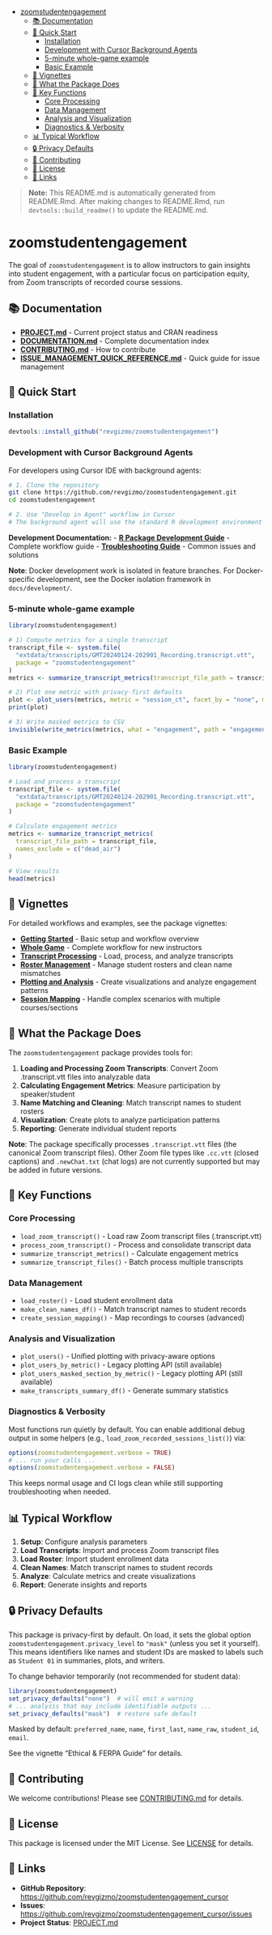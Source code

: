 
- <a href="#zoomstudentengagement"
  id="toc-zoomstudentengagement">zoomstudentengagement</a>
  - <a href="#-documentation" id="toc--documentation">📚 Documentation</a>
  - <a href="#-quick-start" id="toc--quick-start">🚀 Quick Start</a>
    - <a href="#installation" id="toc-installation">Installation</a>
    - <a href="#development-with-cursor-background-agents"
      id="toc-development-with-cursor-background-agents">Development with
      Cursor Background Agents</a>
    - <a href="#5-minute-whole-game-example"
      id="toc-5-minute-whole-game-example">5-minute whole-game example</a>
    - <a href="#basic-example" id="toc-basic-example">Basic Example</a>
  - <a href="#-vignettes" id="toc--vignettes">📖 Vignettes</a>
  - <a href="#-what-the-package-does" id="toc--what-the-package-does">🎯
    What the Package Does</a>
  - <a href="#-key-functions" id="toc--key-functions">🔧 Key Functions</a>
    - <a href="#core-processing" id="toc-core-processing">Core Processing</a>
    - <a href="#data-management" id="toc-data-management">Data Management</a>
    - <a href="#analysis-and-visualization"
      id="toc-analysis-and-visualization">Analysis and Visualization</a>
    - <a href="#diagnostics--verbosity"
      id="toc-diagnostics--verbosity">Diagnostics &amp; Verbosity</a>
  - <a href="#-typical-workflow" id="toc--typical-workflow">📊 Typical
    Workflow</a>
  - <a href="#-privacy-defaults" id="toc--privacy-defaults">🔒 Privacy
    Defaults</a>
  - <a href="#-contributing" id="toc--contributing">🤝 Contributing</a>
  - <a href="#-license" id="toc--license">📄 License</a>
  - <a href="#-links" id="toc--links">🔗 Links</a>

<!-- README.md is generated from README.Rmd. Please edit that file -->

> **Note:** This README.md is automatically generated from README.Rmd.
> After making changes to README.Rmd, run `devtools::build_readme()` to
> update the README.md.

# zoomstudentengagement

<!-- badges: start -->
<!-- badges: end -->

The goal of `zoomstudentengagement` is to allow instructors to gain
insights into student engagement, with a particular focus on
participation equity, from Zoom transcripts of recorded course sessions.

## 📚 Documentation

- **[PROJECT.md](PROJECT.md)** - Current project status and CRAN
  readiness
- **[DOCUMENTATION.md](DOCUMENTATION.md)** - Complete documentation
  index
- **[CONTRIBUTING.md](CONTRIBUTING.md)** - How to contribute
- **[ISSUE_MANAGEMENT_QUICK_REFERENCE.md](ISSUE_MANAGEMENT_QUICK_REFERENCE.md)** -
  Quick guide for issue management

## 🚀 Quick Start

### Installation

``` r
devtools::install_github("revgizmo/zoomstudentengagement")
```

### Development with Cursor Background Agents

For developers using Cursor IDE with background agents:

``` bash
# 1. Clone the repository
git clone https://github.com/revgizmo/zoomstudentengagement.git
cd zoomstudentengagement

# 2. Use "Develop in Agent" workflow in Cursor
# The background agent will use the standard R development environment
```

**Development Documentation:** - **[R Package Development
Guide](docs/development/CURSOR_BACKGROUND_AGENT_R_DEVELOPMENT.md)** -
Complete workflow guide - **[Troubleshooting
Guide](docs/development/CURSOR_BACKGROUND_AGENT_TROUBLESHOOTING.md)** -
Common issues and solutions

**Note**: Docker development work is isolated in feature branches. For
Docker-specific development, see the Docker isolation framework in
`docs/development/`.

### 5-minute whole-game example

``` r
library(zoomstudentengagement)

# 1) Compute metrics for a single transcript
transcript_file <- system.file(
  "extdata/transcripts/GMT20240124-202901_Recording.transcript.vtt",
  package = "zoomstudentengagement"
)
metrics <- summarize_transcript_metrics(transcript_file_path = transcript_file)

# 2) Plot one metric with privacy-first defaults
plot <- plot_users(metrics, metric = "session_ct", facet_by = "none", mask_by = "name")
print(plot)

# 3) Write masked metrics to CSV
invisible(write_metrics(metrics, what = "engagement", path = "engagement_metrics.csv"))
```

### Basic Example

``` r
library(zoomstudentengagement)

# Load and process a transcript
transcript_file <- system.file(
  "extdata/transcripts/GMT20240124-202901_Recording.transcript.vtt",
  package = "zoomstudentengagement"
)

# Calculate engagement metrics
metrics <- summarize_transcript_metrics(
  transcript_file_path = transcript_file,
  names_exclude = c("dead_air")
)

# View results
head(metrics)
```

## 📖 Vignettes

For detailed workflows and examples, see the package vignettes:

- **[Getting
  Started](https://revgizmo.github.io/zoomstudentengagement/getting-started.html)** -
  Basic setup and workflow overview
- **[Whole
  Game](https://revgizmo.github.io/zoomstudentengagement/whole-game.html)** -
  Complete workflow for new instructors
- **[Transcript
  Processing](https://revgizmo.github.io/zoomstudentengagement/transcript-processing.html)** -
  Load, process, and analyze transcripts
- **[Roster
  Management](https://revgizmo.github.io/zoomstudentengagement/roster-cleaning.html)** -
  Manage student rosters and clean name mismatches
- **[Plotting and
  Analysis](https://revgizmo.github.io/zoomstudentengagement/plotting.html)** -
  Create visualizations and analyze engagement patterns
- **[Session
  Mapping](https://revgizmo.github.io/zoomstudentengagement/session-mapping.html)** -
  Handle complex scenarios with multiple courses/sections

## 🎯 What the Package Does

The `zoomstudentengagement` package provides tools for:

1.  **Loading and Processing Zoom Transcripts**: Convert Zoom
    .transcript.vtt files into analyzable data
2.  **Calculating Engagement Metrics**: Measure participation by
    speaker/student
3.  **Name Matching and Cleaning**: Match transcript names to student
    rosters
4.  **Visualization**: Create plots to analyze participation patterns
5.  **Reporting**: Generate individual student reports

**Note**: The package specifically processes `.transcript.vtt` files
(the canonical Zoom transcript files). Other Zoom file types like
`.cc.vtt` (closed captions) and `.newChat.txt` (chat logs) are not
currently supported but may be added in future versions.

## 🔧 Key Functions

### Core Processing

- `load_zoom_transcript()` - Load raw Zoom transcript files
  (.transcript.vtt)
- `process_zoom_transcript()` - Process and consolidate transcript data
- `summarize_transcript_metrics()` - Calculate engagement metrics
- `summarize_transcript_files()` - Batch process multiple transcripts

### Data Management

- `load_roster()` - Load student enrollment data
- `make_clean_names_df()` - Match transcript names to student records
- `create_session_mapping()` - Map recordings to courses (advanced)

### Analysis and Visualization

- `plot_users()` - Unified plotting with privacy-aware options
- `plot_users_by_metric()` - Legacy plotting API (still available)
- `plot_users_masked_section_by_metric()` - Legacy plotting API (still
  available)
- `make_transcripts_summary_df()` - Generate summary statistics

### Diagnostics & Verbosity

Most functions run quietly by default. You can enable additional debug
output in some helpers (e.g., `load_zoom_recorded_sessions_list()`) via:

``` r
options(zoomstudentengagement.verbose = TRUE)
# ... run your calls ...
options(zoomstudentengagement.verbose = FALSE)
```

This keeps normal usage and CI logs clean while still supporting
troubleshooting when needed.

## 📊 Typical Workflow

1.  **Setup**: Configure analysis parameters
2.  **Load Transcripts**: Import and process Zoom transcript files
3.  **Load Roster**: Import student enrollment data
4.  **Clean Names**: Match transcript names to student records
5.  **Analyze**: Calculate metrics and create visualizations
6.  **Report**: Generate insights and reports

## 🔒 Privacy Defaults

This package is privacy-first by default. On load, it sets the global
option `zoomstudentengagement.privacy_level` to `"mask"` (unless you set
it yourself). This means identifiers like names and student IDs are
masked to labels such as `Student 01` in summaries, plots, and writers.

To change behavior temporarily (not recommended for student data):

``` r
library(zoomstudentengagement)
set_privacy_defaults("none")  # will emit a warning
# ... analysis that may include identifiable outputs ...
set_privacy_defaults("mask")  # restore safe default
```

Masked by default: `preferred_name`, `name`, `first_last`, `name_raw`,
`student_id`, `email`.

See the vignette “Ethical & FERPA Guide” for details.

## 🤝 Contributing

We welcome contributions! Please see [CONTRIBUTING.md](CONTRIBUTING.md)
for details.

## 📄 License

This package is licensed under the MIT License. See [LICENSE](LICENSE)
for details.

## 🔗 Links

- **GitHub Repository**:
  <https://github.com/revgizmo/zoomstudentengagement_cursor>
- **Issues**:
  <https://github.com/revgizmo/zoomstudentengagement_cursor/issues>
- **Project Status**: [PROJECT.md](PROJECT.md)
